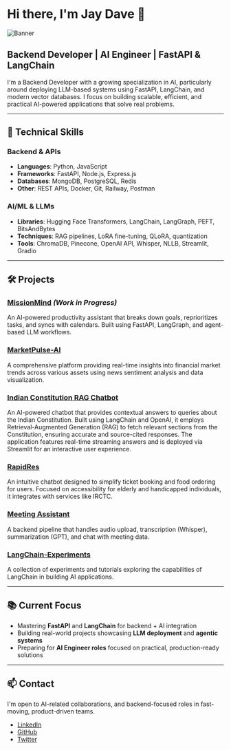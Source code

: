 # Hi there, I'm Jay Dave 👋
![Banner](https://github.com/user-attachments/assets/9567713a-ebe4-47a7-9a8f-5a206a3013fb)
## Backend Developer | AI Engineer | FastAPI & LangChain

I'm a Backend Developer with a growing specialization in AI, particularly around deploying LLM-based systems using FastAPI, LangChain, and modern vector databases. I focus on building scalable, efficient, and practical AI-powered applications that solve real problems.

---

## 💼 Technical Skills

### Backend & APIs
- **Languages**: Python, JavaScript
- **Frameworks**: FastAPI, Node.js, Express.js
- **Databases**: MongoDB, PostgreSQL, Redis
- **Other**: REST APIs, Docker, Git, Railway, Postman

### AI/ML & LLMs
- **Libraries**: Hugging Face Transformers, LangChain, LangGraph, PEFT, BitsAndBytes
- **Techniques**: RAG pipelines, LoRA fine-tuning, QLoRA, quantization
- **Tools**: ChromaDB, Pinecone, OpenAI API, Whisper, NLLB, Streamlit, Gradio

---

## 🛠 Projects

### [MissionMind](https://github.com/DaveJay3002/MissionMind) *(Work in Progress)*  
An AI-powered productivity assistant that breaks down goals, reprioritizes tasks, and syncs with calendars. Built using FastAPI, LangGraph, and agent-based LLM workflows.

### [MarketPulse-AI](https://github.com/DaveJay3002/MarketPulse-AI)  
A comprehensive platform providing real-time insights into financial market trends across various assets using news sentiment analysis and data visualization.

### [Indian Constitution RAG Chatbot](https://github.com/DaveJay3002/indian-constitution-rag-chatbot)  
An AI-powered chatbot that provides contextual answers to queries about the Indian Constitution. Built using LangChain and OpenAI, it employs Retrieval-Augmented Generation (RAG) to fetch relevant sections from the Constitution, ensuring accurate and source-cited responses. The application features real-time streaming answers and is deployed via Streamlit for an interactive user experience.

### [RapidRes](https://github.com/DaveJay3002/RapidRes)  
An intuitive chatbot designed to simplify ticket booking and food ordering for users. Focused on accessibility for elderly and handicapped individuals, it integrates with services like IRCTC.

### [Meeting Assistant](https://github.com/DaveJay3002/Meeting-Assistant)  
A backend pipeline that handles audio upload, transcription (Whisper), summarization (GPT), and chat with meeting data.

### [LangChain-Experiments](https://github.com/DaveJay3002/LangChain-Experiments)  
A collection of experiments and tutorials exploring the capabilities of LangChain in building AI applications.

---

## 📚 Current Focus

- Mastering **FastAPI** and **LangChain** for backend + AI integration  
- Building real-world projects showcasing **LLM deployment** and **agentic systems**  
- Preparing for **AI Engineer roles** focused on practical, production-ready solutions

---

## 📫 Contact

I'm open to AI-related collaborations, and backend-focused roles in fast-moving, product-driven teams.

- [LinkedIn](https://www.linkedin.com/in/davejay3002/)
- [GitHub](https://github.com/DaveJay3002)
- [Twitter](https://twitter.com/davejay2003)
<!---
DaveJay3002/DaveJay3002 is a ✨ special ✨ repository because its `README.md` (this file) appears on your GitHub profile.
You can click the Preview link to take a look at your changes.
--->
